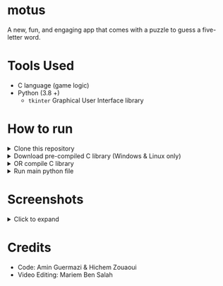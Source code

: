 # motus
A new, fun, and engaging app that comes with a puzzle to guess a five-letter word.

# Tools Used
- C language (game logic)
- Python (3.8 +)
  - `tkinter` Graphical User Interface library

# How to run

<details> 
  <summary> Clone this repository </summary>

```
git clone https://github.com/MicrosoftClubPiloteAriana/motus
```

### OR

Press "Download ZIP" and unzip it

![image](https://user-images.githubusercontent.com/53614199/209699806-01759abd-497f-472c-8a69-3d6619d36318.png)

</details>

<details> 
  <summary> Download pre-compiled C library (Windows & Linux only) </summary>

https://github.com/MicrosoftClubPiloteAriana/motus/releases/

and place it in the current directory
</details>


<details> 
  <summary> OR compile C library</summary>

### Windows
```
gcc -shared -o gamelogic.dll gamelogic.c
```
### Linux & Mac
```
gcc -shared -o gamelogic.so gamelogic.c
```
</details>


<details> 
  <summary> Run main python file </summary>

```
python3 main.py
```

</details>

# Screenshots
<details> 
  <summary> Click to expand</summary>
  ![screenshot#1](https://user-images.githubusercontent.com/53614199/209697300-11bb49a9-e148-45a0-bb56-84b51583ca85.png)
</details>

# Credits
- Code: Amin Guermazi & Hichem Zouaoui
- Video Editing: Mariem Ben Salah
